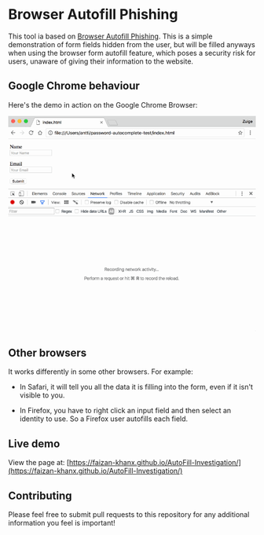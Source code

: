 # Browser Autofill Phishing 
This tool ia based on [Browser Autofill Phishing](https://github.com/anttiviljami/browser-autofill-phishing).
This is a simple demonstration of form fields hidden from the user, but will be
filled anyways when using the browser form autofill feature, which poses a
security risk for users, unaware of giving their information to the website.

## Google Chrome behaviour

Here's the demo in action on the Google Chrome Browser:

![Autofill Demo](autofill-demo.gif)

## Other browsers

It works differently in some other browsers. For example:

* In Safari, it will tell you all the data it is filling into the form, even
  if it isn't visible to you.

* In Firefox, you have to right click an input field and then select an
  identity to use. So a Firefox user autofills each field.

## Live demo

View the page at:
[https://faizan-khanx.github.io/AutoFill-Investigation/](https://faizan-khanx.github.io/AutoFill-Investigation/)


## Contributing

Please feel free to submit pull requests to this repository for any additional
information you feel is important!

  
